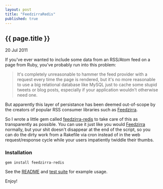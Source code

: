 ```yaml
---
layout: post
title: "FeedzirraRedis"
published: true
---
```


## {{ page.title }}

<p class="publish_date"> 20 Jul 2011</p>

If you've ever wanted to include some data from an RSS/Atom feed on a page from Ruby, you've probably run into this problem:

> It's completely unreasonable to hammer the feed provider with a request every time the page is rendered, but it's no more 
> reasonable to use a big relational database like MySQL just to cache some stupid tweets or blog posts, especially if your
> application wouldn't otherwise need one.

But apparently this layer of persistance has been deemed out-of-scope by the creators of popular RSS consumer libraries
such as [Feedzirra](https://github.com/pauldix/feedzirra).

So I wrote a little gem called [feedzirra-redis](https://github.com/logankoester/feedzirra-redis/) to take care of this
as transparently as possible. You can use it just like you would [Feedzirra](https://github.com/pauldix/feedzirra) normally,
but your shit doesn't disappear at the end of the script, so you can do the dirty work from a Rakefile via cron instead of
in the web request/response cycle while your users impatiently twiddle their thumbs.

### Installation

    gem install feedzirra-redis

See the [README](https://github.com/logankoester/feedzirra-redis/blob/master/README.markdown) and 
[test suite](https://github.com/logankoester/feedzirra-redis/blob/master/test/test_feedzirra-redis.rb) for example usage.

Enjoy!
